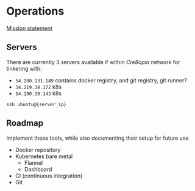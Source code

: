 # Operations
[Mission statement](https://docs.google.com/document/d/1hwlexGrYf20x0V1Xz9-ZGiCJKMc8IcCwry0ptNlalx0/edit)


## Servers
There are currently 3 servers available if within *Cre8opia* network for tinkering with:   
+ `54.200.131.149` contains docker registry, and git registry, git runner?
+ `34.219.34.172` k8s
+ `54.190.39.143` k8s

`ssh ubuntu@{server_ip}`


## Roadmap
Implement these tools, while also documenting their setup for future use
+ Docker repository
+ Kubernetes bare metal
  - Flannel
  - Dashboard
+ CI (continuous integration)
+ Git

